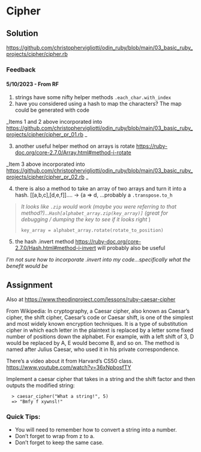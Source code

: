 # Cipher

## Solution

https://github.com/christophervigliotti/odin_ruby/blob/main/03_basic_ruby_projects/cipher/cipher.rb 

### Feedback

#### 5/10/2023 - From RF 

1. strings have some nifty helper methods `.each_char.with_index `
2. have you considered using a hash to map the characters? The map could be generated with code

_Items 1 and 2 above incorporated into https://github.com/christophervigliotti/odin_ruby/blob/main/03_basic_ruby_projects/cipher/cipher_pr_01.rb _

3. another useful helper method on arrays is rotate https://ruby-doc.org/core-2.7.0/Array.html#method-i-rotate 

_Item 3 above incorporated into https://github.com/christophervigliotti/odin_ruby/blob/main/03_basic_ruby_projects/cipher/cipher_pr_02.rb _

4. there is also a method to take an array of two arrays and turn it into a hash.
[[a,b,c],[d,e,f]].... -> {a => d, ...probably a `.transpose.to_h`

> _It looks like `.zip` would work (maybe you were referring to that method?)...`Hash[alphabet_array.zip(key_array)]` (great for debugging / dumping the key to see if it looks right_
>)  
>```
>key_array = alphabet_array.rotate(rotate_to_position)
>```

5. the hash .invert method https://ruby-doc.org/core-2.7.0/Hash.html#method-i-invert
will probably also be useful

_I'm not sure how to incorporate .invert into my code...specifically what the benefit would be_

## Assignment 

Also at https://www.theodinproject.com/lessons/ruby-caesar-cipher

From Wikipedia: In cryptography, a Caesar cipher, also known as Caesar’s cipher, the shift cipher, Caesar’s code or Caesar shift, is one of the simplest and most widely known encryption techniques. It is a type of substitution cipher in which each letter in the plaintext is replaced by a letter some fixed number of positions down the alphabet. For example, with a left shift of 3, D would be replaced by A, E would become B, and so on. The method is named after Julius Caesar, who used it in his private correspondence.

There’s a video about it from Harvard’s CS50 class. https://www.youtube.com/watch?v=36xNpbosfTY

Implement a caesar cipher that takes in a string and the shift factor and then outputs the modified string:

```
  > caesar_cipher("What a string!", 5)
  => "Bmfy f xywnsl!"
```

### Quick Tips:

* You will need to remember how to convert a string into a number.
* Don’t forget to wrap from z to a.
* Don’t forget to keep the same case.